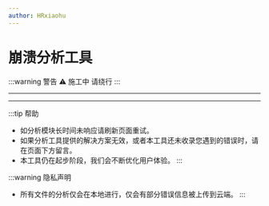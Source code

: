 ```yaml
---
author: HRxiaohu
---
```


<script setup>
import analyzer from '../components/analyzer.vue'
</script>

# 崩溃分析工具

:::warning 警告 ⚠
施工中 请绕行
:::

---

<analyzer />


---

:::tip 帮助
- 如分析模块长时间未响应请刷新页面重试。
- 如果分析工具提供的解决方案无效，或者本工具还未收录您遇到的错误时，请在页面下方留言。
- 本工具仍在起步阶段，我们会不断优化用户体验。
:::

:::warning 隐私声明
- 所有文件的分析仅会在本地进行，仅会有部分错误信息被上传到云端。
:::